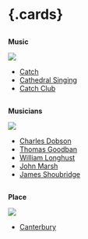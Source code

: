 <param ve-config 
       title="Musical Peregrinations"
       banner="/images/banners/19c.jpg"
       class="kent-index">

# {.cards}

##
**Music**

![](https://dev.visual-essays.app/thumbnail?url=https://raw.githubusercontent.com/kent-map/kent/main/music/images/Summer.jpg)

- [Catch](19c-catch-music)
- [Cathedral Singing](19c-cathedral-singing)
- [Catch Club](19c-catch-club)

##
**Musicians**

![](https://dev.visual-essays.app/thumbnail?url=https://raw.githubusercontent.com/kent-map/kent/main/music/images/Beaney%20copy%20-%20Scaled%20and%20adjusted.jpg)

- [Charles Dobson](19c-charles-dobson-biography)  
- [Thomas Goodban](19c-thomas-goodban-biography)   
- [William Longhust](19c-william-longhurst-biography)  
- [John Marsh](19c-john-marsh-biography)   
- [James Shoubridge](19c-james-shoubridge)  

##
**Place**

![](https://dev.visual-essays.app/thumbnail?url=https://raw.githubusercontent.com/kent-map/kent/main/music/images/cathedralimage.jpg)

- [Canterbury](19c-music-canterbury)
